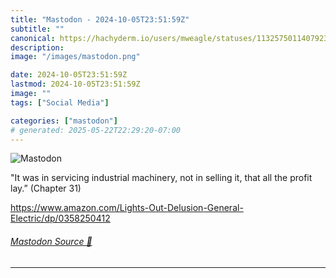 ```yaml
---
title: "Mastodon - 2024-10-05T23:51:59Z"
subtitle: ""
canonical: https://hachyderm.io/users/mweagle/statuses/113257501140792331
description:
image: "/images/mastodon.png"

date: 2024-10-05T23:51:59Z
lastmod: 2024-10-05T23:51:59Z
image: ""
tags: ["Social Media"]

categories: ["mastodon"]
# generated: 2025-05-22T22:29:20-07:00
---
```

![Mastodon](/images/mastodon.png)

<p>&quot;It was in servicing industrial machinery, not in selling it, that all the profit lay.” (Chapter 31)</p><p><a href="https://www.amazon.com/Lights-Out-Delusion-General-Electric/dp/0358250412" target="_blank" rel="nofollow noopener noreferrer" translate="no"><span class="invisible">https://www.</span><span class="ellipsis">amazon.com/Lights-Out-Delusion</span><span class="invisible">-General-Electric/dp/0358250412</span></a></p>


###### [Mastodon Source 🐘](https://hachyderm.io/@mweagle/113257501140792331)

___
